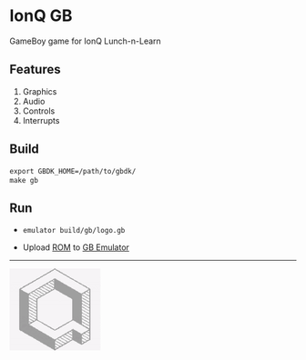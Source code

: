 # IonQ GB

GameBoy game for IonQ Lunch-n-Learn

## Features

1. Graphics
2. Audio
3. Controls
4. Interrupts

## Build

```shell
export GBDK_HOME=/path/to/gbdk/
make gb
```

## Run

- `emulator build/gb/logo.gb`

- Upload [ROM](https://github.com/splch/ionq-gb/releases/latest/download/logo.gb) to [GB Emulator](https://wasmboy.app/)

---

![IonQ 1-bit Logo](res/logo.gif)
